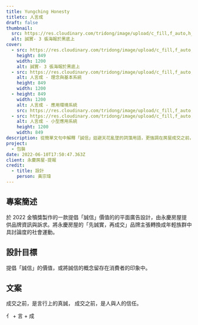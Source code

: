 ```yaml
---
title: Yungching Honesty
titletc: 人言成
draft: false
thumbnail:
  src: https://res.cloudinary.com/tridong/image/upload/c_fill,f_auto,h_630,q_auto,w_1200/v1654926647/project/yungching-honesty/%E4%BA%BA%E8%A8%80%E6%88%90_-3%E5%BC%B5%E6%B5%B7%E5%A0%B1%E6%96%BC%E9%BB%91%E5%BA%95%E4%B8%8A.jpg
  alt: 誠實- 3 張海報於黑底上
cover:
  - src: https://res.cloudinary.com/tridong/image/upload/c_fill,f_auto,h_630,q_auto,w_1200/v1654926647/project/yungching-honesty/%E4%BA%BA%E8%A8%80%E6%88%90_-3%E5%BC%B5%E6%B5%B7%E5%A0%B1%E6%96%BC%E9%BB%91%E5%BA%95%E4%B8%8A.jpg
    height: 849
    width: 1200
    alt: 誠實- 3 張海報於黑底上
  - src: https://res.cloudinary.com/tridong/image/upload/c_fill,f_auto,h_630,q_auto,w_1200/v1654926646/project/yungching-honesty/%E4%BA%BA%E8%A8%80%E6%88%90_-_%E7%90%86%E5%BF%B5%E8%88%87%E5%9F%BA%E6%9C%AC%E7%B3%BB%E7%B5%B1.jpg
    alt: 人言成 - 理念與基本系統
    height: 849
    width: 1200
  - height: 849
    width: 1200
    alt: 人言成 - 應用環境系統
    src: https://res.cloudinary.com/tridong/image/upload/c_fill,f_auto,h_630,q_auto,w_1200/v1654926648/project/yungching-honesty/%E4%BA%BA%E8%A8%80%E6%88%90_-_%E6%87%89%E7%94%A8%E7%92%B0%E5%A2%83%E7%B3%BB%E7%B5%B1.jpg
  - src: https://res.cloudinary.com/tridong/image/upload/c_fill,f_auto,h_630,q_auto,w_1200/v1654926645/project/yungching-honesty/%E4%BA%BA%E8%A8%80%E6%88%90_-_%E5%B0%8F%E5%9E%8B%E6%87%89%E7%94%A8%E7%B3%BB%E7%B5%B1.jpg
    alt: 人言成 - 小型應用系統
    height: 1200
    width: 849
description: 從簡單文句中解釋「誠信」迴避天花亂墜的詞藻用語，更強調在房屋成交之前，永慶注重的是與客人間互信與誠實不隱瞞的關係，將這樣的文化帶入消費者的印象中。
project:
  - 包裝
date: 2022-06-10T17:50:47.363Z
client: 永慶房屋-提報
credit:
  - title: 設計
    person: 黃宗瑋
---
```

## 專案簡述

於 2022 金犢獎製作的一款提倡「誠信」價值的的平面廣告設計，由永慶房屋提供品牌資訊與訴求。將永慶房屋的「先誠實，再成交」品牌主張轉換成年輕族群中具討論度的社會運動。

## 設計目標

提倡「誠信」的價值，或將誠信的概念留存在消費者的印象中。

## 文案

成交之前，是言行上的真誠，
成交之前，是人與人的信任。

亻 + 言 + 成